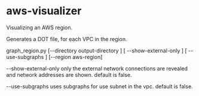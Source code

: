 aws-visualizer
==============
Visualizing an AWS region.

Generates a DOT file, for each VPC in the region.

graph_region.py [--directory output-directory ] [ --show-external-only ] [ --use-subgraphs ] [--region aws-region]

--show-external-only
	only the external network connections are revealed and network addresses are shown.
	default is false.

--use-subgraphs
	uses subgraphs for use subnet in the vpc.
	default is false.
